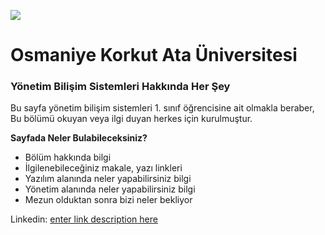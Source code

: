 ![](https://osmaniye.edu.tr/Resource/Images/osmaniye-korkut-ata-universitesi.png)
# Osmaniye Korkut Ata Üniversitesi
### Yönetim Bilişim Sistemleri Hakkında Her Şey
Bu sayfa yönetim bilişim sistemleri 1. sınıf öğrencisine ait olmakla beraber, Bu bölümü okuyan veya ilgi duyan herkes için kurulmuştur.

**Sayfada Neler Bulabileceksiniz?**

 - Bölüm hakkında bilgi
 - İlgilenebileceğiniz makale, yazı linkleri
 - Yazılım alanında neler yapabilirsiniz bilgi
 - Yönetim alanında neler yapabilirsiniz bilgi
 - Mezun olduktan sonra bizi neler bekliyor


Linkedin:
[enter link description here](https://www.linkedin.com/in/s%C4%B1la-karak%C4%B1l%C3%A7%C4%B1k-85aa66223/)

